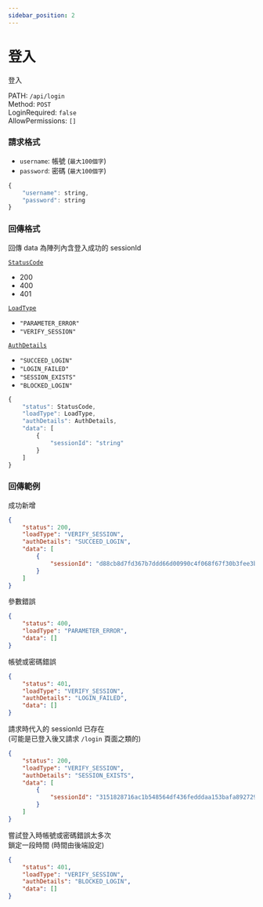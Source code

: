 ```yaml
---
sidebar_position: 2
---
```



# 登入

登入

PATH: `/api/login`  
Method: `POST`  
LoginRequired: `false`  
AllowPermissions: `[]`  


### 請求格式
* `username`: 帳號 (`最大100個字`)
* `password`: 密碼 (`最大100個字`)

```js
{
    "username": string,
    "password": string
}
```


### 回傳格式

回傳 data 為陣列內含登入成功的 sessionId  

[`StatusCode`](./types.md#statuscode)  
* 200
* 400
* 401

[`LoadType`](./types.md#loadtype)  
* `"PARAMETER_ERROR"`
* `"VERIFY_SESSION"`

[`AuthDetails`](./types.md#authdetails)  
* `"SUCCEED_LOGIN"`
* `"LOGIN_FAILED"`
* `"SESSION_EXISTS"`
* `"BLOCKED_LOGIN"`

```js
{
    "status": StatusCode,
    "loadType": LoadType,
    "authDetails": AuthDetails,
    "data": [
        {
            "sessionId": "string"
        }
    ]
}
```


### 回傳範例
成功新增
```json
{
    "status": 200,
    "loadType": "VERIFY_SESSION",
    "authDetails": "SUCCEED_LOGIN",
    "data": [
        {
            "sessionId": "d88cb8d7fd367b7ddd66d00990c4f068f67f30b3fee3bcd7c07867a78b41e0ec"
        }
    ]
}
```

參數錯誤
```json
{
    "status": 400,
    "loadType": "PARAMETER_ERROR",
    "data": []
}
```

帳號或密碼錯誤
```json
{
    "status": 401,
    "loadType": "VERIFY_SESSION",
    "authDetails": "LOGIN_FAILED",
    "data": []
}
```

請求時代入的 sessionId 已存在  
(可能是已登入後又請求 `/login` 頁面之類的)
```json
{
    "status": 200,
    "loadType": "VERIFY_SESSION",
    "authDetails": "SESSION_EXISTS",
    "data": [
        {
            "sessionId": "3151828716ac1b548564df436fedddaa153bafa8927292647d0fe345dbaf0e85"
        }
    ]
}
```

嘗試登入時帳號或密碼錯誤太多次  
鎖定一段時間 (時間由後端設定)
```json
{
    "status": 401,
    "loadType": "VERIFY_SESSION",
    "authDetails": "BLOCKED_LOGIN",
    "data": []
}
```